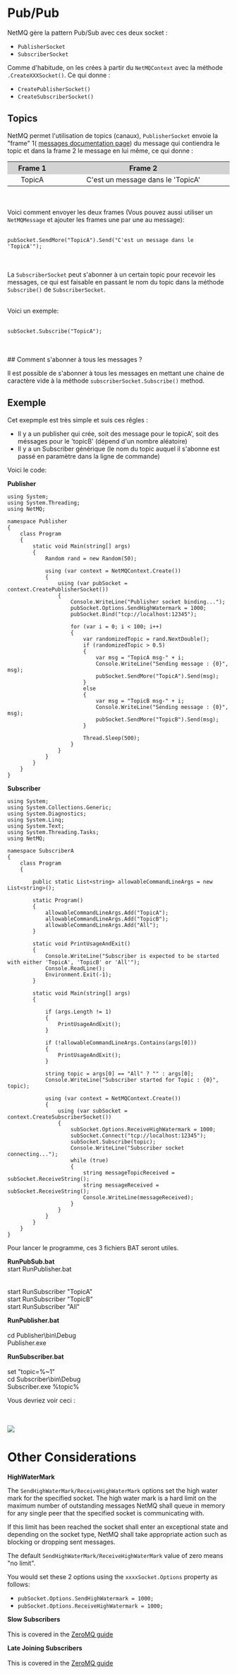 Pub/Pub
=====

NetMQ gère la pattern Pub/Sub avec ces deux socket :

+ <code>PublisherSocket</code>
+ <code>SubscriberSocket</code>

Comme d'habitude, on les crées à partir du <code>NetMQContext</code> avec la méthode <code>.CreateXXXSocket()</code>.
Ce qui donne : 

+ <code>CreatePublisherSocket()</code>
+ <code>CreateSubscriberSocket()</code>


## Topics

NetMQ permet l'utilisation de topics (canaux), <code>PublisherSocket</code> envoie la "frame" 1( [messages documentation page](https://github.com/zeromq/netmq/blob/master/docs/message.md)) du message qui contiendra le topic et dans la frame 2 le message en lui même, ce qui donne :

<table CellSpacing="0" Padding="0">
<tr bgcolor="LightGray">
<th width="100px" style="text-align:center; ">Frame 1</th>
<th width="400px" style="text-align:center; ">Frame 2</th>
</tr>
<tr>
<td width="80px" style="text-align:center; ">TopicA</td>
<td width="400px" style="text-align:center;">C'est un message dans le 'TopicA'</td>
</tr>
</table>

<br/>
<br/>
Voici comment envoyer les deux frames (Vous pouvez aussi utiliser un <code>NetMQMessage</code> et ajouter les frames une par une au message):
<br/>
<br/>


    pubSocket.SendMore("TopicA").Send("C'est un message dans le 'TopicA'");

<br/>
<br/>
La <code>SubscriberSocket</code> peut s'abonner à un certain topic pour recevoir les messages, ce qui est faisable en passant le nom du topic dans la méthode <code>Subscribe()</code> de <code>SubscriberSocket</code>.
<br/>
<br/>

Voici un exemple:
<br/>
<br/>

    subSocket.Subscribe("TopicA");

<br/>
<br/>
## Comment s'abonner à tous les messages ?

Il est possible de s'abonner à tous les messages en mettant une chaine de caractère vide à la méthode <code>subscriberSocket.Subscribe()</code> method. 


## Exemple

Cet exepmple est très simple et suis ces rêgles : 

+ Il y a un publisher qui crée, soit des message pour le  topicA', soit des méssages pour le 'topicB' (dépend d'un nombre aléatoire)
+ Il y a un Subscriber générique (le nom du topic auquel il s'abonne est passé en paramètre dans la ligne de commande)

Voici le code:

**Publisher**

    using System;
    using System.Threading;
    using NetMQ;

    namespace Publisher
    {
        class Program
        {
            static void Main(string[] args)
            {
                Random rand = new Random(50);

                using (var context = NetMQContext.Create())
                {
                    using (var pubSocket = context.CreatePublisherSocket())
                    {
                        Console.WriteLine("Publisher socket binding...");
                        pubSocket.Options.SendHighWatermark = 1000;
                        pubSocket.Bind("tcp://localhost:12345");

                        for (var i = 0; i < 100; i++)
                        {
                            var randomizedTopic = rand.NextDouble();
                            if (randomizedTopic > 0.5)
                            {
                                var msg = "TopicA msg-" + i;
                                Console.WriteLine("Sending message : {0}", msg);
                                pubSocket.SendMore("TopicA").Send(msg);
                            }
                            else
                            {
                                var msg = "TopicB msg-" + i;
                                Console.WriteLine("Sending message : {0}", msg);
                                pubSocket.SendMore("TopicB").Send(msg);
                            }

                            Thread.Sleep(500);
                        }
                    }
                }
            }
        }
    }


**Subscriber**

    using System;
    using System.Collections.Generic;
    using System.Diagnostics;
    using System.Linq;
    using System.Text;
    using System.Threading.Tasks;
    using NetMQ;

    namespace SubscriberA
    {
        class Program
        {

            public static List<string> allowableCommandLineArgs = new List<string>();

            static Program()
            {
                allowableCommandLineArgs.Add("TopicA");
                allowableCommandLineArgs.Add("TopicB");
                allowableCommandLineArgs.Add("All");
            }

            static void PrintUsageAndExit()
            {
                Console.WriteLine("Subscriber is expected to be started with either 'TopicA', 'TopicB' or 'All'");
                Console.ReadLine();
                Environment.Exit(-1);
            }

            static void Main(string[] args)
            {

                if (args.Length != 1)
                {
                    PrintUsageAndExit();
                }

                if (!allowableCommandLineArgs.Contains(args[0]))
                {
                    PrintUsageAndExit();
                }

                string topic = args[0] == "All" ? "" : args[0];
                Console.WriteLine("Subscriber started for Topic : {0}", topic);

                using (var context = NetMQContext.Create())
                {
                    using (var subSocket = context.CreateSubscriberSocket())
                    {
                        subSocket.Options.ReceiveHighWatermark = 1000;
                        subSocket.Connect("tcp://localhost:12345");
                        subSocket.Subscribe(topic);
                        Console.WriteLine("Subscriber socket connecting...");
                        while (true)
                        {
                            string messageTopicReceived = subSocket.ReceiveString();
                            string messageReceived = subSocket.ReceiveString();
                            Console.WriteLine(messageReceived);
                        }
                    }
                }            
            }
        }
    }


Pour lancer le programme, ces 3 fichiers BAT seront utiles.


**RunPubSub.bat**
<br/>
start RunPublisher.bat<br/>
<br/>
<br/>
start RunSubscriber "TopicA"<br/>
start RunSubscriber "TopicB"<br/>
start RunSubscriber "All"<br/>


**RunPublisher.bat**
<br/>
<br/>
cd Publisher\bin\Debug<br/>
Publisher.exe<br/>

**RunSubscriber.bat**
<br/>
<br/>
set "topic=%~1"<br/>
cd Subscriber\bin\Debug<br/>
Subscriber.exe %topic%<br/>



Vous devriez voir ceci :


<br/>
<br/>
<img src="https://raw.githubusercontent.com/zeromq/netmq/master/docs/Images/PubSubUsingTopics.png"/>




Other Considerations
=====

**HighWaterMark**


The <code>SendHighWaterMark/ReceiveHighWaterMark</code> options set the high water mark for the specified socket. The high water mark is a hard limit on the maximum number of outstanding messages NetMQ shall queue in memory for any single peer that the specified socket is communicating with.

If this limit has been reached the socket shall enter an exceptional state and depending on the socket type, NetMQ shall take appropriate action such as blocking or dropping sent messages. 

The default <code>SendHighWaterMark/ReceiveHighWaterMark</code> value of zero means "no limit".

You would set these 2 options using the <code>xxxxSocket.Options</code> property as follows:

+  <code>pubSocket.Options.SendHighWatermark = 1000;</code>
+  <code>pubSocket.Options.ReceiveHighWatermark = 1000;</code>


**Slow Subscribers**
<br/>
<br/>
This is covered in the <a href="http://zguide.zeromq.org/php:chapter5" target="_blank">ZeroMQ guide</a>


**Late Joining Subscribers**
<br/>
<br/>
This is covered in the <a href="http://zguide.zeromq.org/php:chapter5" target="_blank">ZeroMQ guide</a>
